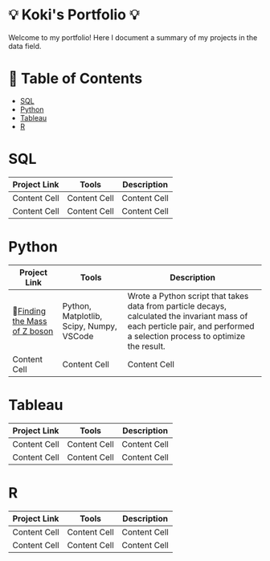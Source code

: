 # 💡 Koki's Portfolio 💡
Welcome to my portfolio! Here I document a summary of my projects in the data field.

# 💾 Table of Contents
- [SQL](https://github.com/kokinishida/Portfolio-Guide/blob/main/README.md#sql)
- [Python](https://github.com/kokinishida/Portfolio-Guide/blob/main/README.md#python)
- [Tableau](https://github.com/kokinishida/Portfolio-Guide/blob/main/README.md#tableau)
- [R](https://github.com/kokinishida/Portfolio-Guide/blob/main/README.md#r)


# SQL
| Project Link  | Tools         | Description |
| ------------- | ------------- | ----------- |
| Content Cell  | Content Cell  | Content Cell|
| Content Cell  | Content Cell  | Content Cell|

# Python
| Project Link  | Tools         | Description |
| ------------- | ------------- | ----------- |
| 🦠[Finding the Mass of Z boson](https://github.com/kokinishida/Particle-Physics) | Python, Matplotlib, Scipy, Numpy, VSCode  | Wrote a Python script that takes data from particle decays, calculated the invariant mass of each perticle pair, and performed a selection process to optimize the result.|
| Content Cell  | Content Cell  | Content Cell|

# Tableau
| Project Link  | Tools         | Description |
| ------------- | ------------- | ----------- |
| Content Cell  | Content Cell  | Content Cell|
| Content Cell  | Content Cell  | Content Cell|

# R

| Project Link  | Tools         | Description |
| ------------- | ------------- | ----------- |
| Content Cell  | Content Cell  | Content Cell|
| Content Cell  | Content Cell  | Content Cell|
